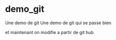 # demo_git
Une demo de git
Une demo de git qui se passe bien

et maintenant on modifie a partir de git hub 
